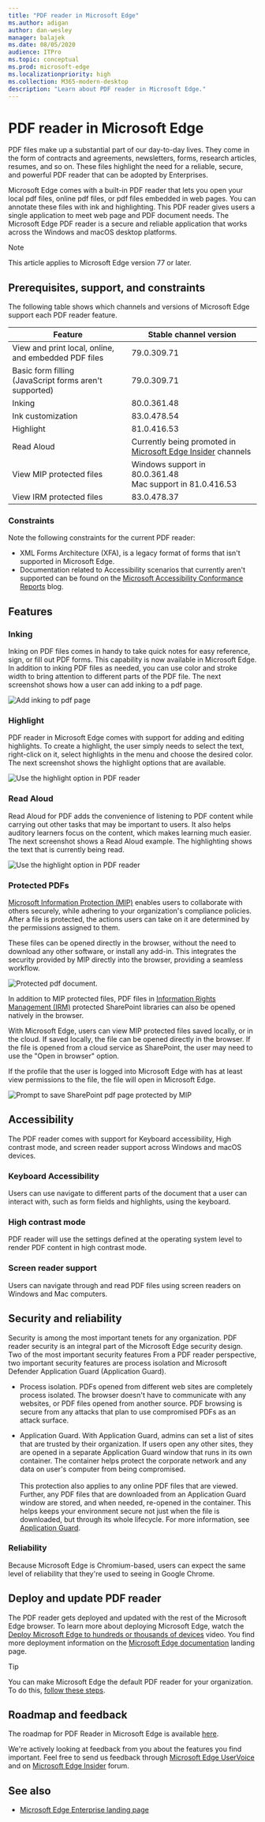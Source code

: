 ```yaml
---
title: "PDF reader in Microsoft Edge"
ms.author: adigan
author: dan-wesley
manager: balajek
ms.date: 08/05/2020
audience: ITPro
ms.topic: conceptual
ms.prod: microsoft-edge
ms.localizationpriority: high
ms.collection: M365-modern-desktop
description: "Learn about PDF reader in Microsoft Edge."
---
```


# PDF reader in Microsoft Edge

PDF files make up a substantial part of our day-to-day lives. They come in the form of contracts and agreements, newsletters, forms, research articles, resumes, and so on. These files highlight the need for a reliable, secure, and powerful PDF reader that can be adopted by Enterprises.

Microsoft Edge comes with a built-in PDF reader that lets you open your local pdf files, online pdf files, or pdf files embedded in web pages. You can annotate these files with ink and highlighting. This PDF reader gives users a single application to meet web page and PDF document needs. The Microsoft Edge PDF reader is a secure and reliable application that works across the Windows and macOS desktop platforms.

> [!NOTE]
> This article applies to Microsoft Edge version 77 or later.

## Prerequisites, support, and constraints

The following table shows which channels and versions of Microsoft Edge support each PDF reader feature.

| Feature | Stable channel version |
|---------|------------------------|
| View and print local, online, and embedded PDF files | 79.0.309.71                |
| Basic form filling<br>(JavaScript forms aren't supported) | 79.0.309.71           |
| Inking  | 80.0.361.48            |
| Ink customization | 83.0.478.54  |
| Highlight  | 81.0.416.53         |
| Read Aloud | Currently being promoted in [Microsoft Edge Insider](https://www.microsoftedgeinsider.com/) channels |
| View MIP protected files | Windows support in 80.0.361.48<br>Mac support in 81.0.416.53 |
|  View IRM protected files  | 83.0.478.37            |

### Constraints

Note the following constraints for the current PDF reader:

-  XML Forms Architecture (XFA), is a legacy format of forms that isn't  supported in Microsoft Edge.
-  Documentation related to Accessibility scenarios that currently aren't supported can be found on the [Microsoft Accessibility Conformance Reports](https://cloudblogs.microsoft.com/industry-blog/government/2018/09/11/accessibility-conformance-reports/) blog.

## Features

### Inking

Inking on PDF files comes in handy to take quick notes for easy reference, sign, or fill out PDF forms. This capability is now available in Microsoft Edge. In addition to inking PDF files as needed, you can use color and stroke width to bring attention to different parts of the PDF file. The next screenshot shows how a user can add inking to a pdf page.

<!-- SCREENSHOT -->
![Add inking to pdf page](media/microsoft-edge-pdf/pdf-reader-inking.png)

### Highlight

PDF reader in Microsoft Edge comes with support for adding and editing highlights. To create a highlight, the user simply needs to select the text, right-click on it, select highlights in the menu and choose the desired color. The next screenshot shows the highlight options that are available.

![Use the highlight option in PDF reader](media/microsoft-edge-pdf/pdf-reader-highlight.png)

### Read Aloud

Read Aloud for PDF adds the convenience of listening to PDF content while carrying out other tasks that may be important to users. It also helps auditory learners focus on the content, which makes learning much easier. The next screenshot shows a Read Aloud example. The highlighting shows the text that is currently being read.

![Use the highlight option in PDF reader](media/microsoft-edge-pdf/pdf-reader-read-aloud-example.png)

### Protected PDFs

[Microsoft Information Protection (MIP)](https://docs.microsoft.com/microsoft-365/compliance/protect-information?view=o365-worldwide) enables users to collaborate with others securely, while adhering to your organization's compliance policies. After a file is protected, the actions users can take on it are determined by the permissions assigned to them.

These files can be opened directly in the browser, without the need to download any other software, or install any add-in. This integrates the security provided by MIP directly into the browser, providing a seamless workflow.

<!-- SCREENSHOT -->
![Protected pdf document.](media/microsoft-edge-pdf/pdf-reader-protected-pdf2.png)

In addition to MIP protected files, PDF files in [Information Rights Management (IRM)](https://docs.microsoft.com/microsoft-365/compliance/set-up-irm-in-sp-admin-center?view=o365-worldwide) protected SharePoint libraries can also be opened natively in the browser.

With Microsoft Edge, users can view MIP protected files saved locally, or in the cloud. If saved locally, the file can be opened directly in the browser. If the file is opened from a cloud service as SharePoint, the user may need to use the "Open in browser" option.

If the profile that the user is logged into Microsoft Edge with has at least view permissions to the file, the file will open in Microsoft Edge.

<!-- SCREENSHOT -->
![Prompt to save SharePoint pdf page protected by MIP](media/microsoft-edge-pdf/pdf-reader-sharepoint-irm.png)

## Accessibility

The PDF reader comes with support for Keyboard accessibility, High contrast mode, and screen reader support across Windows and macOS devices.

### Keyboard Accessibility

Users can use navigate to different parts of the document that a user can interact with, such as form fields and highlights, using the keyboard.

<!-- SCREENSHOT -->

### High contrast mode

PDF reader will use the settings defined at the operating system level to render PDF content in high contrast mode.

<!-- SCREENSHOT -->
<!--![High contrast mode for pdf file](media/microsoft-edge-pdf/pdf-reader-high-contrast.png)-->

### Screen reader support

Users can navigate through and read PDF files using screen readers on Windows and Mac computers. <!--The next screenshot shows the toolbar that users can use for audio settings when they're using the Read Aloud option in PDF reader. -->

<!-- SCREENSHOT -->
<!--
![Screen reader toolbar](media/microsoft-edge-pdf/pdf-reader-read-aloud.png) -->

## Security and reliability

Security is among the most important tenets for any organization. PDF reader security is an integral part of the Microsoft Edge security design. Two of the most important security features From a PDF reader perspective, two important security features are process isolation and Microsoft Defender Application Guard (Application Guard).

- Process isolation. PDFs opened from different web sites are completely process isolated. The browser doesn't have to communicate with any websites, or PDF files opened from another source. PDF browsing is secure from any attacks that plan to use compromised PDFs as an attack surface.

- Application Guard. With Application Guard, admins can set a list of sites that are trusted by their organization. If users open any other sites, they are opened in a separate Application Guard window that runs in its own container. The container helps protect the corporate network and any data on user's computer from being compromised.<br><br>
This protection also applies to any online PDF files that are viewed. Further, any PDF files that are downloaded from an Application Guard window are stored, and when needed, re-opened in the container. This helps keeps your environment secure not just when the file is downloaded, but through its whole lifecycle. For more information, see [Application Guard](https://docs.microsoft.com/DeployEdge/microsoft-edge-security-windows-defender-application-guard).

### Reliability

Because Microsoft Edge is Chromium-based, users can expect the same level of reliability that they're used to seeing in Google Chrome.

## Deploy and update PDF reader

The PDF reader gets deployed and updated with the rest of the Microsoft Edge browser. To learn more about deploying Microsoft Edge, watch the [Deploy Microsoft Edge to hundreds or thousands of devices](microsoft-edge-video-deploy.md) video. You find more deployment information on the [Microsoft Edge documentation](https://docs.microsoft.com/DeployEdge/) landing page.

> [!TIP]
> You can make Microsoft Edge the default PDF reader for your organization. To do this, [follow these steps](https://docs.microsoft.com/deployedge/edge-default-browser).

## Roadmap and feedback

The roadmap for PDF Reader in Microsoft Edge is available [here](https://techcommunity.microsoft.com/t5/articles/roadmap-for-pdf-reader-in-microsoft-edge/m-p/1467667).

We're actively looking at feedback from you about the features you find important. Feel free to send us feedback through [Microsoft Edge UserVoice](https://microsoftedge.uservoice.com/) and on [Microsoft Edge Insider](https://techcommunity.microsoft.com/t5/microsoft-edge-insider/ct-p/MicrosoftEdgeInsider) forum.

## See also

- [Microsoft Edge Enterprise landing page](https://aka.ms/EdgeEnterprise)